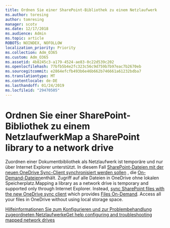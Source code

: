 ```yaml
---
title: Ordnen Sie einer SharePoint-Bibliothek zu einem Netzlaufwerk
ms.author: toresing
author: tomresing
manager: scotv
ms.date: 12/17/2018
ms.audience: Admin
ms.topic: article
ROBOTS: NOINDEX, NOFOLLOW
localization_priority: Priority
ms.collection: Adm_O365
ms.custom: Adm_O365
ms.assetid: 4b8245c3-a179-4524-ae83-0c22d539c202
ms.openlocfilehash: 77bfb5b4e2fc323c56c9d759b7b97eac7b2670eb
ms.sourcegitcommit: e2864efcfb493b6e46b662b746661a61232bdba7
ms.translationtype: MT
ms.contentlocale: de-DE
ms.lasthandoff: 01/24/2019
ms.locfileid: "29470505"
---
```

# <a name="map-a-sharepoint-library-to-a-network-drive"></a><span data-ttu-id="1c94a-102">Ordnen Sie einer SharePoint-Bibliothek zu einem Netzlaufwerk</span><span class="sxs-lookup"><span data-stu-id="1c94a-102">Map a SharePoint library to a network drive</span></span>

<span data-ttu-id="1c94a-p101">Zuordnen einer Dokumentbibliothek als Netzlaufwerk ist temporäre und nur über Internet Explorer unterstützt. In diesem Fall [SharePoint-Dateien mit der neuen OneDrive Sync-Client synchronisiert werden sollen](https://support.office.com/article/6de9ede8-5b6e-4503-80b2-6190f3354a88.aspx) , die [On-Demand-Dateien](https://support.office.com/article/0e6860d3-d9f3-4971-b321-7092438fb38e.aspx)enthält. Zugriff auf alle Dateien in OneDrive ohne lokalen Speicherplatz.</span><span class="sxs-lookup"><span data-stu-id="1c94a-p101">Mapping a library as a network drive is temporary and supported only through Internet Explorer. Instead, [sync SharePoint files with the new OneDrive sync client](https://support.office.com/article/6de9ede8-5b6e-4503-80b2-6190f3354a88.aspx) which provides [Files On-Demand](https://support.office.com/article/0e6860d3-d9f3-4971-b321-7092438fb38e.aspx). Access all your files in OneDrive without using local storage space.</span></span>
  
[<span data-ttu-id="1c94a-106">Hilfeinformationen Sie zum Konfigurieren und zur Problembehandlung zugeordneten Netzlaufwerke</span><span class="sxs-lookup"><span data-stu-id="1c94a-106">Get help configuring and troubleshooting mapped network drives</span></span>](https://go.microsoft.com/fwlink/?linkid=872946)
  

